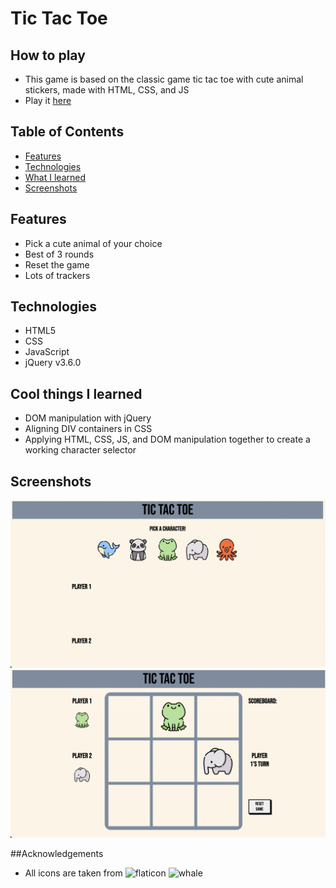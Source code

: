 # Tic Tac Toe

## How to play
- This game is based on the classic game tic tac toe with cute animal stickers, made with HTML, CSS, and JS
- Play it [here](https://jonathanchan197.github.io/Tic-Tac-Toe/) 
## Table of Contents
- [Features](#Features)
- [Technologies](#Technologies)
- [What I learned](#Cool-things-I-learned)
- [Screenshots](#Screenshots)

## Features
- Pick a cute animal of your choice
- Best of 3 rounds
- Reset the game
- Lots of trackers

## Technologies
- HTML5
- CSS
- JavaScript
- jQuery v3.6.0

## Cool things I learned
- DOM manipulation with jQuery
- Aligning DIV containers in CSS
- Applying HTML, CSS, JS, and DOM manipulation together to create a working character selector

## Screenshots
![homepage](/images/home.png)
![board](/images/board.png)

##Acknowledgements
- All icons are taken from ![flaticon](https://www.flaticon.com/)
![whale](https://cdn-icons-png.flaticon.com/512/1864/1864475.png)
